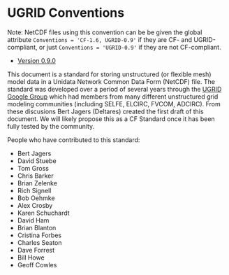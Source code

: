 UGRID Conventions
=================
Note: NetCDF files using this convention can be be given the global attribute `Conventions = 'CF-1.6, UGRID-0.9'` if they are CF- and UGRID-compliant, or just `Conventions = 'UGRID-0.9'` if they are not CF-compliant. 
* [Version 0.9.0 ](https://github.com/ugrid-conventions/ugrid-conventions/blob/v0.9.0/ugrid-conventions.md)

This document is a standard for storing unstructured (or flexible mesh) model data in a Unidata Network Common Data Form (NetCDF) file. The standard was developed over a period of several years through the [UGRID Google Group](https://groups.google.com/forum/#!forum/ugrid-interoperability) which had members from many different unstructured grid modeling communities (including SELFE, ELCIRC, FVCOM, ADCIRC).  From these discusions Bert Jagers (Deltares) created the first draft of this document. We will likely propose this as a CF Standard once it has been fully tested by the community.

People who have contributed to this standard:

* Bert Jagers
* David Stuebe
* Tom Gross
* Chris Barker
* Brian Zelenke
* Rich Signell
* Bob Oehmke
* Alex Crosby
* Karen Schuchardt
* David Ham
* Brian Blanton
* Cristina Forbes
* Charles Seaton
* Dave Forrest
* Bill Howe
* Geoff Cowles



